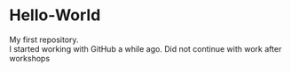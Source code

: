 # Hello-World
My first repository.  
I started working with GitHub a while ago.  Did not continue with work after workshops 
